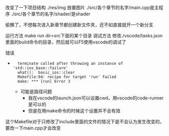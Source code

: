 改变了一下项目结构
./res/img 放置图片
./src/各个章节的名字/main.cpp是主程序
./src/各个章节的名字/shader/是shader

偷懒了，不想每次进入新章节都创建新文件夹，还不如直接就开一个新分支

运行方法
make run dir=src下面的某个目录
调试方法
修改./vscode/tasks.json里面的build命令的目录，然后就可以F5使用vscode的调试了

错误
- ```shell
    terminate called after throwing an instance of 'std::ios_base::failure'
    what():  basic_ios::clear
    Makefile:94: recipe for target 'run' failed
    make: *** [run] Error 3
    ```
  - 可能是路径问题
    - 我在vscode的launch.json可以设置cwd，用vscode的code-runner是可以的
    - 但是在用make命令的时候这个设置并不会有效

这个Makefile对于只修改了include里面的文件的情况下是不会认为发生改变的，要改一下main.cpp才会改变